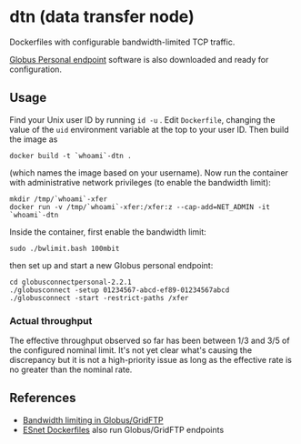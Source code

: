 # dtn (data transfer node)

Dockerfiles with configurable bandwidth-limited TCP traffic.

[Globus Personal endpoint](https://www.globus.org/globus-connect-personal)
software is also downloaded and ready for configuration.


## Usage

Find your Unix user ID by running `id -u` .  Edit `Dockerfile`, changing
the value of the `uid` environment variable at the top to your user ID.
Then build the image as
```
docker build -t `whoami`-dtn .
```
(which names the image based on your username).  Now run the container
with administrative network privileges (to enable the bandwidth limit):
```
mkdir /tmp/`whoami`-xfer
docker run -v /tmp/`whoami`-xfer:/xfer:z --cap-add=NET_ADMIN -it `whoami`-dtn
```
Inside the container, first enable the bandwidth limit:
```
sudo ./bwlimit.bash 100mbit
```
then set up and start a new Globus personal endpoint:
```
cd globusconnectpersonal-2.2.1
./globusconnect -setup 01234567-abcd-ef89-01234567abcd
./globusconnect -start -restrict-paths /xfer
```

### Actual throughput

The effective throughput observed so far has been between 1/3 and 3/5 of
the configured nominal limit.  It's not yet clear what's causing the
discrepancy but it is not a high-priority issue as long as the effective
rate is no greater than the nominal rate.


## References

* [Bandwidth limiting in Globus/GridFTP](http://toolkit.globus.org/toolkit/data/gridftp/bwlimit.html)
* [ESnet Dockerfiles](https://github.com/esnet/docker) also run Globus/GridFTP endpoints
